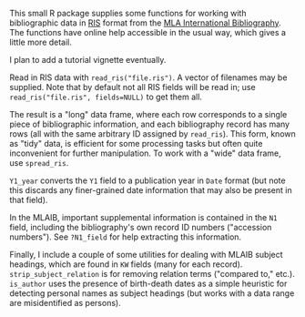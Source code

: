 This small R package supplies some functions for working with bibliographic data  in [RIS](https://en.wikipedia.org/wiki/RIS_(file_format)) format from the [MLA International Bibliography](http://www.mla.org/bibliography). The functions have online help accessible in the usual way, which gives a little more detail.

I plan to add a tutorial vignette eventually.

Read in RIS data with `read_ris("file.ris")`. A vector of filenames may be supplied. Note that by default not all RIS fields will be read in; use `read_ris("file.ris", fields=NULL)` to get them all. 

The result is a "long" data frame, where each row corresponds to a single piece of bibliographic information, and each bibliography record has many rows (all with the same arbitrary ID assigned by `read_ris`). This form, known as "tidy" data, is efficient for some processing tasks but often quite inconvenient for further manipulation. To work with a "wide" data frame, use `spread_ris`.

`Y1_year` converts the `Y1` field to a publication year in `Date` format (but note this discards any finer-grained date information that may also be present in that field).

In the MLAIB, important supplemental information is contained in the `N1` field, including the bibliography's own record ID numbers ("accession numbers"). See `?N1_field` for help extracting this information.

Finally, I include a couple of some utilities for dealing with MLAIB subject headings, which are found in `KW` fields (many for each record). `strip_subject_relation` is for removing relation terms ("compared to," etc.). `is_author` uses the presence of birth-death dates as a simple heuristic for detecting personal names as subject headings (but works with a data range are misidentified as persons).


